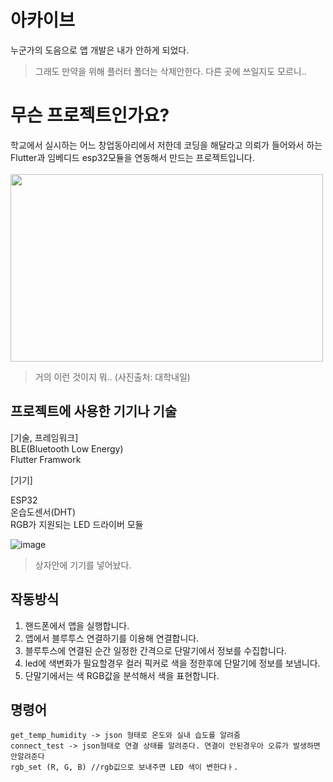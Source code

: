 # 아카이브
누군가의 도음으로 앱 개발은 내가 안하게 되었다.
> 그래도 만약을 위해 플러터 폴더는 삭제안한다. 다른 곳에 쓰일지도 모르니..
# 무슨 프로젝트인가요?
학교에서 실시하는 어느 창업동아리에서 저한데 코딩을 해달라고 의뢰가 들어와서 하는 Flutter과 임베디드 esp32모듈을 연동해서 만드는 프로젝트입니다. 
<br>
<br>
<img src="https://github.com/user-attachments/assets/f9b8dc30-ebaa-4bd2-a391-a1b9412bf5df" width="500" height="300">
>거의 이런 것이지 뭐.. (사진출처: 대학내일)

## 프로젝트에 사용한 기기나 기술
[기술, 프레임워크]<br>
BLE(Bluetooth Low Energy)<br>
Flutter Framwork

[기기]

ESP32<br>
온습도센서(DHT)<br>
RGB가 지원되는 LED 드라이버 모듈

![image](https://github.com/user-attachments/assets/40f0e607-49bd-440d-a80f-5aed85190630)
> 상자안에 기기를 넣어놨다.

## 작동방식
1. 핸드폰에서 앱을 실행합니다.
2. 앱에서 블루투스 연결하기를 이용해 연결합니다.
3. 블루투스에 연결된 순간 일정한 간격으로 단말기에서 정보를 수집합니다.
4. led에 색변화가 필요할경우 컬러 픽커로 색을 정한후에 단말기에 정보를 보냄니다.
5. 단말기에서는 색 RGB값을 분석해서 색을 표현합니다.
   
## 명령어 
```
get_temp_humidity -> json 형태로 온도와 실내 습도를 알려줌
connect_test -> json형태로 연결 상태를 알려준다. 연결이 안된경우아 오류가 발생하면 안알려준다
rgb_set (R, G, B) //rgb깂으로 보내주면 LED 색이 변한댜ㅏ.
```


